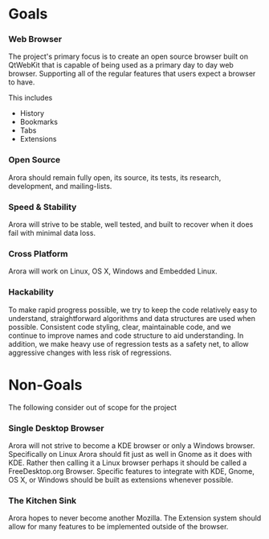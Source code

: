 # Goals #

### Web Browser ###
The project's primary focus is to create an open source browser built on QtWebKit that is capable of being used as a primary day to day web browser.  Supporting all of the regular features that users expect a browser to have.

This includes
  * History
  * Bookmarks
  * Tabs
  * Extensions

### Open Source ###
Arora should remain fully open, its source, its tests, its research, development, and mailing-lists.

### Speed & Stability ###
Arora will strive to be stable, well tested, and built to recover when it does fail with minimal data loss.

### Cross Platform ###
Arora will work on Linux, OS X, Windows and Embedded Linux.

### Hackability ###
To make rapid progress possible, we try to keep the code relatively easy to understand,  straightforward algorithms and data structures are used when possible.  Consistent code styling, clear, maintainable code, and we continue to improve names and code structure to aid understanding. In addition, we make heavy use of regression tests as a safety net, to allow aggressive changes with less risk of regressions.

# Non-Goals #

The following consider out of scope for the project

### Single Desktop Browser ###

Arora will not strive to become a KDE browser or only a Windows browser.  Specifically on Linux Arora should fit just as well in Gnome as it does with KDE.  Rather then calling it a Linux browser perhaps it should be called a FreeDesktop.org Browser.  Specific features to integrate with KDE, Gnome, OS X, or Windows should be built as extensions whenever possible.

### The Kitchen Sink ###

Arora hopes to never become another Mozilla.  The Extension system should allow for many features to be implemented outside of the browser.